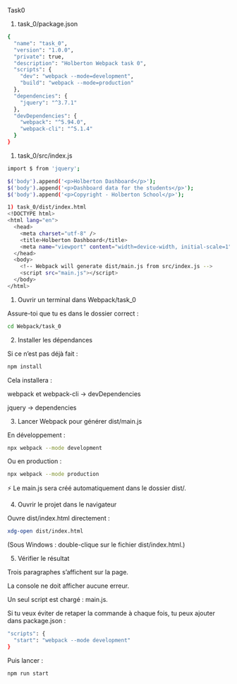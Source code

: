 Task0

1) task_0/package.json

```bash
{
  "name": "task_0",
  "version": "1.0.0",
  "private": true,
  "description": "Holberton Webpack task 0",
  "scripts": {
    "dev": "webpack --mode=development",
    "build": "webpack --mode=production"
  },
  "dependencies": {
    "jquery": "^3.7.1"
  },
  "devDependencies": {
    "webpack": "^5.94.0",
    "webpack-cli": "^5.1.4"
  }
}
```

1) task_0/src/index.js

```bash
import $ from 'jquery';

$('body').append('<p>Holberton Dashboard</p>');
$('body').append('<p>Dashboard data for the students</p>');
$('body').append('<p>Copyright - Holberton School</p>');

1) task_0/dist/index.html
<!DOCTYPE html>
<html lang="en">
  <head>
    <meta charset="utf-8" />
    <title>Holberton Dashboard</title>
    <meta name="viewport" content="width=device-width, initial-scale=1" />
  </head>
  <body>
    <!-- Webpack will generate dist/main.js from src/index.js -->
    <script src="main.js"></script>
  </body>
</html>
```


1) Ouvrir un terminal dans Webpack/task_0

Assure-toi que tu es dans le dossier correct :
```bash
cd Webpack/task_0
```

2) Installer les dépendances

Si ce n’est pas déjà fait :

```bash
npm install
```

Cela installera :

webpack et webpack-cli → devDependencies

jquery → dependencies

3) Lancer Webpack pour générer dist/main.js

En développement :

```bash
npx webpack --mode development
```

Ou en production :
```bash
npx webpack --mode production
```

⚡ Le main.js sera créé automatiquement dans le dossier dist/.

4) Ouvrir le projet dans le navigateur

Ouvre dist/index.html directement :

```bash
xdg-open dist/index.html
```

(Sous Windows : double-clique sur le fichier dist/index.html.)

5) Vérifier le résultat

Trois paragraphes s’affichent sur la page.

La console ne doit afficher aucune erreur.

Un seul script est chargé : main.js.

Si tu veux éviter de retaper la commande à chaque fois, tu peux ajouter dans package.json :
```bash
"scripts": {
  "start": "webpack --mode development"
}
```

Puis lancer :

```bash
npm run start
```

